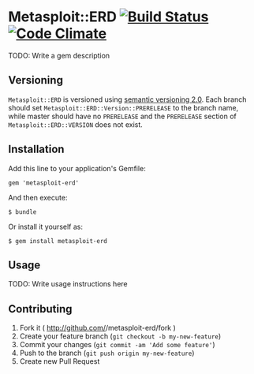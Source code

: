 # Metasploit::ERD [![Build Status](https://travis-ci.org/rapid7/metasploit-erd.svg?branch=feature/gem-skeleton)](https://travis-ci.org/rapid7/metasploit-erd)[![Code Climate](https://codeclimate.com/github/rapid7/metasploit-erd.png)](https://codeclimate.com/github/rapid7/metasploit-erd)

TODO: Write a gem description

## Versioning

`Metasploit::ERD` is versioned using [semantic versioning 2.0](http://semver.org/spec/v2.0.0.html).  Each branch
should set `Metasploit::ERD::Version::PRERELEASE` to the branch name, while master should have no `PRERELEASE`
and the `PRERELEASE` section of `Metasploit::ERD::VERSION` does not exist.

## Installation

Add this line to your application's Gemfile:

    gem 'metasploit-erd'

And then execute:

    $ bundle

Or install it yourself as:

    $ gem install metasploit-erd

## Usage

TODO: Write usage instructions here

## Contributing

1. Fork it ( http://github.com/<my-github-username>/metasploit-erd/fork )
2. Create your feature branch (`git checkout -b my-new-feature`)
3. Commit your changes (`git commit -am 'Add some feature'`)
4. Push to the branch (`git push origin my-new-feature`)
5. Create new Pull Request
